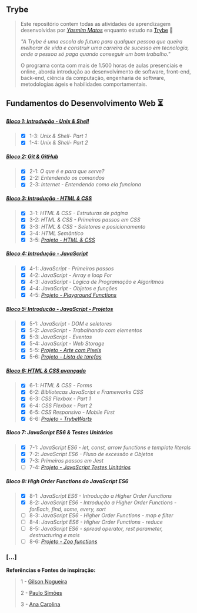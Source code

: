 ## Trybe

>Este repositório contem todas as atividades de aprendizagem desenvolvidas por _[Yasmim Matos](https://www.linkedin.com/in/yasmimmatos)_ enquanto estudo na [Trybe](https://www.betrybe.com/) :rocket:
>
>_"A Trybe é uma escola do futuro para qualquer pessoa que queira melhorar de vida e construir uma carreira de sucesso em tecnologia, onde a pessoa só paga quando conseguir um bom trabalho."_
>
>O programa conta com mais de 1.500 horas de aulas presenciais e online, aborda introdução ao desenvolvimento de software, front-end, back-end, ciência da computação, engenharia de software, metodologias ágeis e habilidades comportamentais.

## Fundamentos do Desenvolvimento Web :hourglass_flowing_sand:

##### [Bloco 1: Introdução - Unix & Shell](https://github.com/Yasmim-Matos/trybe-exercicios/tree/main/MODULO1-FUNDAMENTOS/bloco1_unix-%26-bash)

>- [X] 1-3: _Unix & Shell- Part 1_
>- [X] 1-4: _Unix & Shell- Part 2_

##### [Bloco 2: Git & GitHub](https://github.com/Yasmim-Matos/trybe-exercicios/tree/main/MODULO1-FUNDAMENTOS/bloco2_git-github-e-internet/dia2.1_2.2_2.3)

>- [X] 2-1: _O que é e para que serve?_
>- [X] 2-2: _Entendendo os comandos_
>- [X] 2-3: _Internet - Entendendo como ela funciona_

##### [Bloco 3: Introdução - HTML & CSS](https://github.com/Yasmim-Matos/trybe-exercicios/tree/main/MODULO1-FUNDAMENTOS/bloco3_html-css-estruturas-de-pagina)

>- [X] 3-1: _HTML & CSS - Estruturas de página_
>- [X] 3-2: _HTML & CSS - Primeiros passos em CSS_
>- [X] 3-3: _HTML & CSS - Seletores e posicionamento_
>- [X] 3-4: _HTML Semântico_
>- [X] 3-5: _[Projeto - HTML & CSS]()_

##### [Bloco 4: Introdução - JavaScript](https://github.com/Yasmim-Matos/trybe-exercicios/tree/main/MODULO1-FUNDAMENTOS/bloco4_javascript-logica-de-programacao)

>- [X] 4-1: _JavaScript - Primeiros passos_
>- [X] 4-2: _JavaScript - Array e loop For_
>- [X] 4-3: _JavaScript - Lógica de Programação e Algoritmos_
>- [X] 4-4: _JavaScript - Objetos e funções_
>- [X] 4-5: _[Projeto - Playground Functions]()_

##### [Bloco 5: Introdução - JavaScript - Projetos](https://github.com/Yasmim-Matos/trybe-exercicios/tree/main/MODULO1-FUNDAMENTOS/bloco5_JS--DOM-eventos-webStorage)

>- [X] 5-1: _JavaScript - DOM e seletores_
>- [X] 5-2: _JavaScript - Trabalhando com elementos_
>- [X] 5-3: _JavaScript - Eventos_
>- [X] 5-4: _JavaScript - Web Storage_
>- [X] 5-5: _[Projeto - Arte com Pixels]()_
>- [X] 5-6: _[Projeto - Lista de tarefas]()_

##### [Bloco 6: HTML & CSS avançado](https://github.com/Yasmim-Matos/trybe-exercicios/tree/main/MODULO1-FUNDAMENTOS/bloco6_html-css-forms-flexbox-responsivo)

>- [X] 6-1: _HTML & CSS - Forms_
>- [X] 6-2: _Bibliotecas JavaScript e Frameworks CSS_
>- [X] 6-3: _CSS Flexbox - Part 1_
>- [X] 6-4: _CSS Flexbox - Part 2_
>- [X] 6-5: _CSS Responsivo - Mobile First_
>- [X] 6-6: _[Projeto - TrybeWarts]()_

##### Bloco 7: JavaScript ES6 & Testes Unitários

>- [X] 7-1: _JavaScript ES6 - let, const, arrow functions e template literals_
>- [X] 7-2: _JavaScript ES6 - Fluxo de excessão e Objetos_
>- [X] 7-3: _Primeiros passos em Jest_
>- [ ] 7-4: _[Projeto - JavaScript Testes Unitários]()_

##### Bloco 8: High Order Functions do JavaScript ES6

>- [X] 8-1: _JavaScript ES6 - Introdução a Higher Order Functions_
>- [X] 8-2: _JavaScript ES6 - Introdução a Higher Order Functions - forEach, find, some, every, sort_
>- [ ] 8-3: _JavaScript ES6 - Higher Order Functions - map e filter_
>- [ ] 8-4: _JavaScript ES6 - Higher Order Functions - reduce_
>- [ ] 8-5: _JavaScript ES6 - spread operator, rest parameter, destructuring e mais_
>- [ ] 8-6: _[Projeto - Zoo functions]()_

### [...]

**Referências e Fontes de inspiração:**

>1 - [Gilson Nogueira](https://github.com/engnogueira)
>
>2 - [Paulo Simões](https://github.com/paulohbsimoes)
>
>3 - [Ana Carolina](https://github.com/gomesanac)
